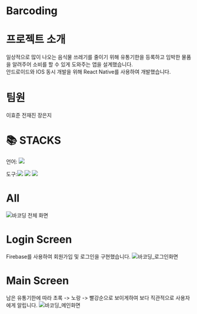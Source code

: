 # Barcoding
# 프로젝트 소개
일상적으로 많이 나오는 음식물 쓰레기를 줄이기 위해 유통기한을 등록하고 임박한 물품을 알려주어 소비를 할 수 있게 도와주는 앱을 설계했습니다.<br>
안드로이드와 IOS 동시 개발을 위해 React Native를 사용하여 개발했습니다.
# 팀원
이효준 전재진 장은지
<h1>📚 STACKS</h1>

언어: <img src="https://img.shields.io/badge/ReactNative-61DAFB?style=for-the-badge&logo=react&logoColor=white">
<br>

도구:<img src="https://img.shields.io/badge/Expo-000020?style=for-the-badge&logo=expo&logoColor=white"> 
<img src="https://img.shields.io/badge/firebase-FFCA28?style=for-the-badge&logo=firebase&logoColor=white"> 
<img src="https://img.shields.io/badge/github-181717?style=for-the-badge&logo=github&logoColor=white">
<br>

# All
![바코딩 전체 화면](https://github.com/user-attachments/assets/b793d3d0-de79-489d-94e5-24448be91c2e)
# Login Screen
Firebase를 사용하여 회원가입 및 로그인을 구현했습니다.
![바코딩_로그인화면](https://github.com/user-attachments/assets/57d72ef4-0247-4621-9f09-bf1868c34316)
# Main Screen
남은 유통기한에 따라 초록 -> 노랑 -> 빨강순으로 보이게하여 보다 직관적으로 사용자에게 알립니다.
![바코딩_메인화면](https://github.com/user-attachments/assets/7be61aa9-d953-4d67-82e1-d65578d4cb12)
